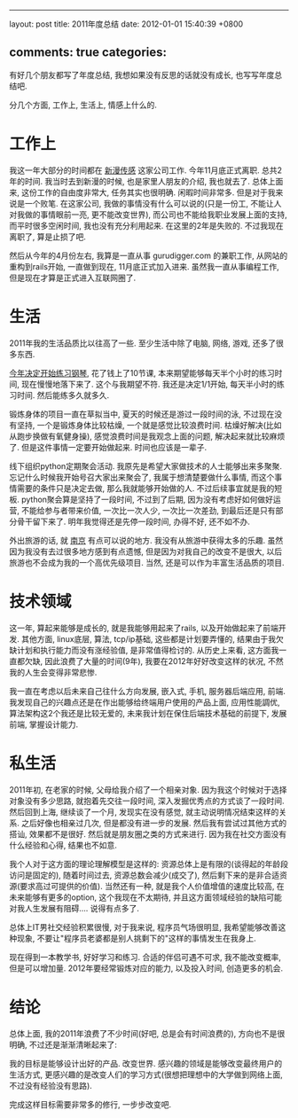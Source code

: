 
---
layout: post
title: 2011年度总结
date: 2012-01-01 15:40:39 +0800

comments: true
categories: 
---

有好几个朋友都写了年度总结, 我想如果没有反思的话就没有成长,
也写写年度总结吧.

分几个方面, 工作上, 生活上, 情感上什么的.

工作上
======

我这一年大部分的时间都在 [新漫传感](http://www.simaxtechnology.com)
这家公司工作. 今年11月底正式离职. 总共2年的时间. 我当时去到新漫的时候,
也是家里人朋友的介绍, 我也就去了. 总体上面来, 这份工作的自由度非常大,
任务其实也很明确. 闲暇时间非常多. 但是对于我来说是一个败笔. 在这家公司,
我做的事情没有什么可以说的(只是一份工, 不能让人对我做的事情眼前一亮,
更不能改变世界), 而公司也不能给我职业发展上面的支持, 而平时很多空闲时间,
我也没有充分利用起来. 在这里的2年是失败的. 不过我现在离职了,
算是止损了吧.

然后从今年的4月份左右, 我算是一直从事 gurudigger.com 的兼职工作,
从网站的重构到rails开始, 一直做到现在, 11月底正式加入进来.
虽然我一直从事编程工作, 但是现在才算是正式进入互联网圈了.

生活
====

2011年我的生活品质比以往高了一些. 至少生活中除了电脑, 网络, 游戏,
还多了很多东西.

[今年决定开始练习钢琴](http://blog.linjunhalida.com/article/%E4%BA%BA%E4%BA%BA%E9%83%BD%E5%BA%94%E8%AF%A5%E6%8E%8C%E6%8F%A1%E4%B8%80%E9%97%A8%E4%B9%90%E5%99%A8),
花了钱上了10节课, 本来期望能够每天半个小时的练习时间,
现在慢慢地落下来了. 这个与我期望不符. 我还是决定1/1开始,
每天半小时的练习时间. 然后能练多久就多久.

锻炼身体的项目一直在草拟当中, 夏天的时候还是游过一段时间的泳,
不过现在没有坚持, 一个是锻炼身体比较枯燥, 一个就是感觉比较浪费时间.
枯燥好解决(比如从跑步换做有氧健身操), 感觉浪费时间是我观念上面的问题,
解决起来就比较麻烦了. 但是这件事情一定要开始做起来. 时间也应该是一辈子.

线下组织python定期聚会活动. 我原先是希望大家做技术的人士能够出来多聚聚.
忘记什么时候我开始号召大家出来聚会了, 我属于想清楚要做什么事情,
而这个事情需要的条件只是决定去做, 那么我就能够开始做的人.
不过后续事宜就是我的短板. python聚会算是坚持了一段时间, 不过到了后期,
因为没有考虑好如何做好运营, 不能给参与者带来价值, 一次比一次人少,
一次比一次差劲, 到最后还是只有部分骨干留下来了.
明年我觉得还是先停一段时间, 办得不好, 还不如不办.

外出旅游的话, 就
[南京](http://blog.linjunhalida.com/article/%E5%8D%97%E4%BA%AC%E6%B8%B8%E8%AE%B0)
有点可以说的地方. 我没有从旅游中获得太多的乐趣.
虽然因为我没有去过很多地方感到有点遗憾, 但是因为对我自己的改变不是很大,
以后旅游也不会成为我的一个高优先级项目. 当然,
还是可以作为丰富生活品质的项目.

技术领域
========

这一年, 算起来能够是成长的, 就是我能够用起来了rails,
以及开始做起来了前端开发. 其他方面, linux底层, 算法, tcp/ip基础,
这些都是计划要弄懂的, 结果由于我欠缺计划和执行能力而没有涨经验值,
是非常值得检讨的. 从历史上来看, 这方面我一直都欠缺,
因此浪费了大量的时间(9年), 我要在2012年好好改变这样的状况,
不然我的人生会变得非常悲惨.

我一直在考虑以后未来自己往什么方向发展, 嵌入式, 手机, 服务器后端应用,
前端. 我发现自己的兴趣点还是在作出能够给终端用户使用的产品上面,
应用性能調优, 算法架构这2个我还是比较无爱的,
未来我计划在保住后端技术基础的前提下, 发展前端, 掌握设计能力.

私生活
======

2011年初, 在老家的时候, 父母给我介绍了一个相亲对象.
因为我这个时候对于选择对象没有多少思路, 就抱着先交往一段时间,
深入发掘优秀点的方式谈了一段时间. 然后回到上海, 继续谈了一个月,
发现实在没有感觉, 就主动说明情况结束这样的关系. 之后好像也相亲过几次,
但是都没有进一步的发展. 然后我有尝试过其他方式的搭讪, 效果都不是很好.
然后就是朋友圈之类的方式来进行. 因为我在社交方面没有什么经验和心得,
结果也不如意.

我个人对于这方面的理论理解模型是这样的:
资源总体上是有限的(谈得起的年龄段访问是固定的), 随着时间过去,
资源总数会减少(成交了), 然后剩下来的是非合适资源(要求高过可提供的价值).
当然还有一种, 就是我个人价值增值的速度比较高, 在未来能够有更多的option,
这个我现在不太期待, 并且这方面领域经验的缺陷可能对我人生发展有阻碍....
说得有点多了.

总体上IT男社交经验积累很慢, 对于我来说, 程序员气场很明显,
我希望能够改善这种现象,
不要让"程序员老婆都是别人挑剩下的"这样的事情发生在我身上.

现在得到一本教学书, 好好学习和练习. 合适的伴侣可遇不可求,
我不能改变概率, 但是可以增加量. 2012年要经常锻炼对应的能力,
以及投入时间, 创造更多的机会.

结论
====

总体上面, 我的2011年浪费了不少时间(好吧, 总是会有时间浪费的),
方向也不是很明确, 不过还是渐渐清晰起来了:

我的目标是能够设计出好的产品. 改变世界.
感兴趣的领域是能够改变最终用户的生活方式,
更感兴趣的是改变人们的学习方式(很想把理想中的大学做到网络上面,
不过没有经验没有思路).

完成这样目标需要非常多的修行, 一步步改变吧.